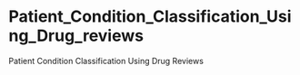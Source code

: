 # Patient_Condition_Classification_Using_Drug_reviews
Patient Condition Classification Using Drug Reviews
